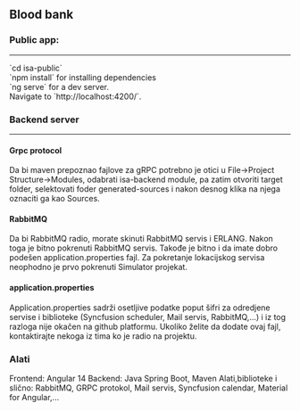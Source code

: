 ## Blood bank

### Public app:
<hr>
  `cd isa-public` <br>
  `npm install` for installing dependencies <br>
  `ng serve` for a dev server. <br>
  Navigate to `http://localhost:4200/`. 

### Backend server
<hr>

#### Grpc protocol
  Da bi maven prepoznao fajlove za gRPC potrebno je otici u File->Project Structure->Modules, odabrati isa-backend module, pa zatim otvoriti target folder, selektovati foder generated-sources i nakon desnog klika na njega oznaciti ga kao Sources.  
  
#### RabbitMQ
  Da bi RabbitMQ radio, morate skinuti RabbitMQ servis i ERLANG. Nakon toga je bitno pokrenuti RabbitMQ servis. Takođe je bitno i da imate dobro podešen application.properties fajl. Za pokretanje lokacijskog servisa neophodno je prvo pokrenuti Simulator projekat.
  
#### application.properties
  Application.properties sadrži osetljive podatke poput šifri za odredjene servise i biblioteke (Syncfusion scheduler, Mail servis, RabbitMQ,...) i iz tog razloga nije okačen na github platformu. Ukoliko želite da dodate ovaj fajl, kontaktirajte nekoga iz tima ko je radio na projektu.

### Alati
  Frontend: Angular 14
  Backend: Java Spring Boot, Maven
  Alati,biblioteke i slično: RabbitMQ, GRPC protokol, Mail servis, Syncfusion calendar, Material for Angular,...

  
